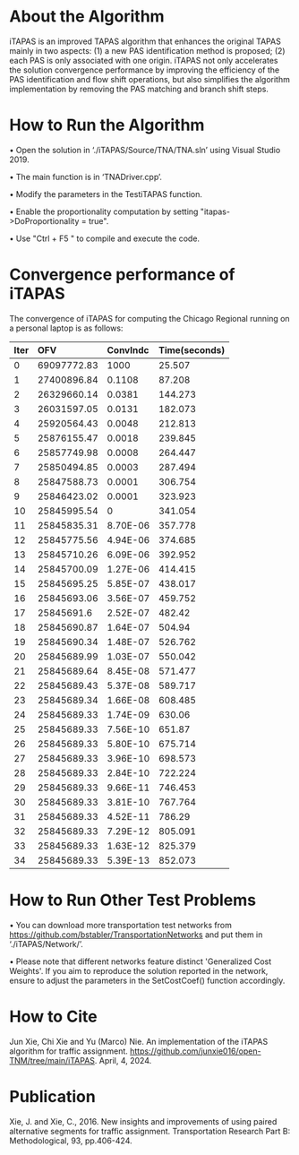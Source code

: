 # About the Algorithm

iTAPAS is
an improved TAPAS algorithm  that enhances
the original TAPAS mainly in two aspects: (1) a new PAS
identification method is proposed; (2) each PAS is only
associated with one origin. iTAPAS not only accelerates the
solution convergence performance by improving the efficiency
of the PAS identification and flow shift operations, but also
simplifies the algorithm implementation by removing the PAS
matching and branch shift steps. 

# How to Run the Algorithm
• Open the solution in ‘./iTAPAS/Source/TNA/TNA.sln’ using Visual Studio 2019.

• The main function is in ‘TNADriver.cpp’.

• Modify the parameters in the TestiTAPAS function.

• Enable the proportionality computation by setting "itapas->DoProportionality = true".

• Use "Ctrl + F5 " to compile and execute the code.

# Convergence performance of iTAPAS

The convergence of iTAPAS for computing the Chicago Regional running on a personal laptop is as follows: 

|Iter|OFV|ConvIndc|Time(seconds)|
|:----|:----|:----|:----|
|0|69097772.83|1000|25.507|
|1|27400896.84|0.1108|87.208|
|2|26329660.14|0.0381|144.273|
|3|26031597.05|0.0131|182.073|
|4|25920564.43|0.0048|212.813|
|5|25876155.47|0.0018|239.845|
|6|25857749.98|0.0008|264.447|
|7|25850494.85|0.0003|287.494|
|8|25847588.73|0.0001|306.754|
|9|25846423.02|0.0001|323.923|
|10|25845995.54|0|341.054|
|11|25845835.31|8.70E-06|357.778|
|12|25845775.56|4.94E-06|374.685|
|13|25845710.26|6.09E-06|392.952|
|14|25845700.09|1.27E-06|414.415|
|15|25845695.25|5.85E-07|438.017|
|16|25845693.06|3.56E-07|459.752|
|17|25845691.6|2.52E-07|482.42|
|18|25845690.87|1.64E-07|504.94|
|19|25845690.34|1.48E-07|526.762|
|20|25845689.99|1.03E-07|550.042|
|21|25845689.64|8.45E-08|571.477|
|22|25845689.43|5.37E-08|589.717|
|23|25845689.34|1.66E-08|608.485|
|24|25845689.33|1.74E-09|630.06|
|25|25845689.33|7.56E-10|651.87|
|26|25845689.33|5.80E-10|675.714|
|27|25845689.33|3.96E-10|698.573|
|28|25845689.33|2.84E-10|722.224|
|29|25845689.33|9.66E-11|746.453|
|30|25845689.33|3.81E-10|767.764|
|31|25845689.33|4.52E-11|786.29|
|32|25845689.33|7.29E-12|805.091|
|33|25845689.33|1.63E-12|825.379|
|34|25845689.33|5.39E-13|852.073|



# How to Run Other Test Problems

• You can download more transportation test networks from https://github.com/bstabler/TransportationNetworks and put them in ‘./iTAPAS/Network/’.

• Please note that different networks feature distinct 'Generalized Cost Weights'. If you aim to reproduce the solution reported in the network, ensure to adjust the parameters in the SetCostCoef() function accordingly.

# How to Cite

Jun Xie, Chi Xie and Yu (Marco) Nie. An implementation of the iTAPAS algorithm for traffic assignment. https://github.com/junxie016/open-TNM/tree/main/iTAPAS. April, 4, 2024.

# Publication

Xie, J. and Xie, C., 2016. New insights and improvements of using paired alternative segments for traffic assignment. Transportation Research Part B: Methodological, 93, pp.406-424.
